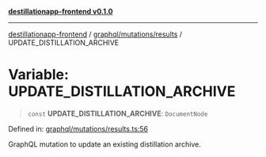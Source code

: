 [**destillationapp-frontend v0.1.0**](../../../../README.md)

***

[destillationapp-frontend](../../../../modules.md) / [graphql/mutations/results](../README.md) / UPDATE\_DISTILLATION\_ARCHIVE

# Variable: UPDATE\_DISTILLATION\_ARCHIVE

> `const` **UPDATE\_DISTILLATION\_ARCHIVE**: `DocumentNode`

Defined in: [graphql/mutations/results.ts:56](https://github.com/DestillApp/main/blob/76aba95a5d8c1d9174ebde73d7b50f0ea64b491a/frontend/src/graphql/mutations/results.ts#L56)

GraphQL mutation to update an existing distillation archive.
